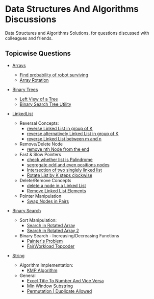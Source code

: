 # Data Structures And Algorithms Discussions

Data Structures and Algorithms Solutions, for questions discussed with colleagues and friends.

## Topicwise Questions

 - [Arrays](https://github.com/shashwatsai/DSAndAlgoSolutions/tree/master/Arrays)
	 - [Find probability of robot surviving](https://github.com/shashwatsai/DSAndAlgoSolutions/blob/master/Arrays/2D/BFS/islandProbability.py)
	 - [Array Rotation](https://github.com/shashwatsai/DSAndAlgoSolutions/blob/master/Arrays/RotateArrayJumble.java)
 - [Binary Trees](https://github.com/shashwatsai/DSAndAlgoSolutions/tree/master/BinaryTrees)
 	 - [Left View of a Tree](https://github.com/shashwatsai/DSAndAlgoSolutions/blob/master/BinaryTrees/LeftView.java)
 	 - [Binary Search Tree Utility](https://github.com/shashwatsai/DSAndAlgoSolutions/blob/master/BinaryTrees/BinarySearchTree.java)
 - [LinkedList](https://github.com/shashwatsai/DSAndAlgoSolutions/tree/master/LinkedList)
 	 - Reversal Concepts:
	 	- [reverse Linked List in group of K](https://github.com/shashwatsai/DSAndAlgoSolutions/blob/master/LinkedList/python/reverseKGroup.py)
	 	- [reverse alternatively Linked List in group of K](https://github.com/shashwatsai/DSAndAlgoSolutions/blob/master/LinkedList/python/reverseKGroup2.py)
	 	- [reverse Linked List between m and n](https://github.com/shashwatsai/DSAndAlgoSolutions/blob/master/LinkedList/python/reverseLinkedList2.py)
	 - Remove/Delete Node
	 	- [remove nth Node from the end](https://github.com/shashwatsai/DSAndAlgoSolutions/blob/master/LinkedList/python/removeNthNodeFromLast.py)
	 - Fast & Slow Pointers
	 	- [check whether list is Palindrome](https://github.com/shashwatsai/DSAndAlgoSolutions/blob/master/LinkedList/python/palindrome.py)
	 	- [segregate odd and even positions nodes](https://github.com/shashwatsai/DSAndAlgoSolutions/blob/master/LinkedList/python/oddEvenPositions.py)
	 	- [Intersection of two singlely linked list](https://github.com/shashwatsai/DSAndAlgoSolutions/blob/master/LinkedList/python/intersection.py)
	 	- [Rotate List by K steps clockwise](https://github.com/shashwatsai/DSAndAlgoSolutions/blob/master/LinkedList/python/rotateList.py)
	 - Delete/Remove Concepts
	 	- [delete a node in a Linked List](https://github.com/shashwatsai/DSAndAlgoSolutions/blob/master/LinkedList/python/deleteNode.py)
	 	- [Remove Linked List Elements](https://github.com/shashwatsai/DSAndAlgoSolutions/blob/master/LinkedList/python/removeNodesWithVal.py)
	 - Pointer Manipulation
	 	- [Swap Nodes in Pairs](https://github.com/shashwatsai/DSAndAlgoSolutions/blob/master/LinkedList/python/swapinpairs.py)
 - [Binary Search](https://github.com/shashwatsai/DSAndAlgoSolutions/tree/master/BinarySearch)
 	 - Sort Manipulation:
 		- [Search in Rotated Array](https://github.com/shashwatsai/DSAndAlgoSolutions/blob/master/BinarySearch/python/rotatedSearch.py)
 		- [Search in Rotated Array 2](https://github.com/shashwatsai/DSAndAlgoSolutions/blob/master/BinarySearch/python/rotatedSearch2.py)
 	 - Binary Search - Increasing/Decreasing Functions
 		- [Painter's Problem](https://github.com/shashwatsai/DSAndAlgoSolutions/blob/master/BinarySearch/python/paintersProblem.py)
 		- [FairWorkload Topcoder](https://github.com/shashwatsai/DSAndAlgoSolutions/blob/master/BinarySearch/python/fairworkload.py)

 - [String](https://github.com/shashwatsai/DSAndAlgoSolutions/tree/master/Strings)
     - Algorithm Implementation:
     	- [KMP Algorithm](https://github.com/shashwatsai/DSAndAlgoSolutions/blob/master/Strings/python/kmp_algo.py)
     - General
     	- [Excel Title To Number And Vice Versa](https://github.com/shashwatsai/DSAndAlgoSolutions/blob/master/Strings/FindExcelTitleToNumber.java)
     	- [Min Window Substring](https://github.com/shashwatsai/DSAndAlgoSolutions/blob/master/Strings/MinWindowSubstring.java)
     	- [Permutation | Duplicate Allowed](https://github.com/shashwatsai/DSAndAlgoSolutions/blob/master/Strings/PermutationLexo.java)	